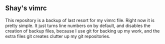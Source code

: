 ## Shay's vimrc

This repository is a backup of last resort for my vimrc file.  Right now it is pretty simple.  It just turns line numbers on by default, and disables the creation of backup files, because I use git for backing up my work, and the extra files git creates clutter up my git repositories. 
